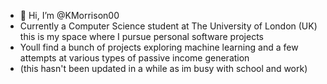 - 👋 Hi, I’m @KMorrison00
- Currently a Computer Science student at The University of London (UK) this is my space where I pursue personal software projects
- Youll find a bunch of projects exploring machine learning and a few attempts at various types of passive income generation
- (this hasn't been updated in a while as im busy with school and work)
